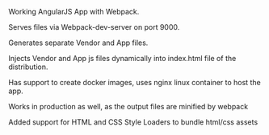Working AngularJS App with Webpack.

Serves files via Webpack-dev-server on port 9000.

Generates separate Vendor and App files.

Injects Vendor and App js files dynamically into index.html file of the distribution.

Has support to create docker images, uses nginx linux container to host the app.

Works in production as well, as the output files are minified by webpack

Added support for HTML and CSS Style Loaders to bundle html/css assets
